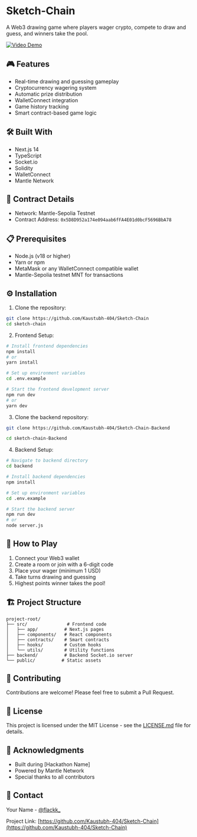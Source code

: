 # Sketch-Chain

A Web3 drawing game where players wager crypto, compete to draw and guess, and winners take the pool.

[![Video Demo](https://img.youtube.com/vi/oJ6OyIFg-sU/0.jpg)](https://youtu.be/oJ6OyIFg-sU?feature=shared)

## 🎮 Features

- Real-time drawing and guessing gameplay
- Cryptocurrency wagering system
- Automatic prize distribution
- WalletConnect integration
- Game history tracking
- Smart contract-based game logic

## 🛠️ Built With

- Next.js 14
- TypeScript
- Socket.io
- Solidity
- WalletConnect
- Mantle Network

## 🚀 Contract Details

- Network: Mantle-Sepolia Testnet
- Contract Address: `0x5D8D952a174e094aab6fFA4E01d0bcF5696BbA78`

## 📋 Prerequisites

- Node.js (v18 or higher)
- Yarn or npm
- MetaMask or any WalletConnect compatible wallet
- Mantle-Sepolia testnet MNT for transactions

## ⚙️ Installation

1. Clone the repository:
```bash
git clone https://github.com/Kaustubh-404/Sketch-Chain
cd sketch-chain
```

2. Frontend Setup:
```bash
# Install frontend dependencies
npm install
# or
yarn install

# Set up environment variables
cd .env.example 

# Start the frontend development server
npm run dev
# or
yarn dev
```

3. Clone the backend repository:
```bash
git clone https://github.com/Kaustubh-404/Sketch-Chain-Backend

cd sketch-chain-Backend
```

4. Backend Setup:
```bash
# Navigate to backend directory
cd backend

# Install backend dependencies
npm install

# Set up environment variables
cd .env.example 

# Start the backend server
npm run dev
# or
node server.js
```

## 🎯 How to Play

1. Connect your Web3 wallet
2. Create a room or join with a 6-digit code
3. Place your wager (minimum 1 USD)
4. Take turns drawing and guessing
5. Highest points winner takes the pool!

## 🏗️ Project Structure

```
project-root/
├── src/               # Frontend code
│   ├── app/          # Next.js pages
│   ├── components/   # React components
│   ├── contracts/    # Smart contracts
│   ├── hooks/        # Custom hooks
│   └── utils/        # Utility functions
├── backend/          # Backend Socket.io server
└── public/          # Static assets
```

## 🤝 Contributing

Contributions are welcome! Please feel free to submit a Pull Request.

## 📝 License

This project is licensed under the MIT License - see the [LICENSE.md](LICENSE.md) file for details.

## 🙏 Acknowledgments

- Built during [Hackathon Name]
- Powered by Mantle Network
- Special thanks to all contributors

## 📧 Contact

Your Name - [@flackk_](https://twitter.com/flackk_)

Project Link: [https://github.com/Kaustubh-404/Sketch-Chain](https://github.com/Kaustubh-404/Sketch-Chain)
